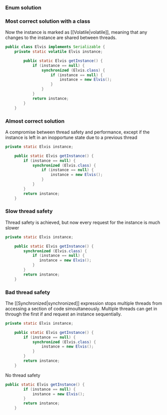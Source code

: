 ### Enum solution


### Most correct solution with a class
Now the instance is marked as [[Volatile|volatile]], meaning that any changes to the instance are shared between threads.
```java
public class Elvis implements Serializable {
	private static volatile Elvis instance;

		public static Elvis getInstance() {
			if (instance == null) {
				synchronized (Elvis.class) {
					if (instance == null) {
						instance = new Elvis();
					}
				}
			}
			return instance;
		}
	}
```

### Almost correct solution
A compromise between thread safety and performance, except if the instance is left in an inopportune state due to a previous thread
```java
private static Elvis instance;

    public static Elvis getInstance() {
        if (instance == null) {
            synchronized (Elvis.class) {
                if (instance == null) {
                    instance = new Elvis();
                }
            }
        }
        return instance;
    }
```

### Slow thread safety
Thread safety is achieved, but now every request for the instance is much slower
```java
private static Elvis instance;

    public static Elvis getInstance() {
	    synchronized (Elvis.class) {
            if (instance == null) {
               instance = new Elvis();   
            }
        }
        return instance;
    }
```

### Bad thread safety
The [[Synchronized|synchronized]] expression stops multiple threads from accessing a section of code simoultaneously.
Multiple threads can get in through the first if and request an instance sequentially.
```java
private static Elvis instance;

    public static Elvis getInstance() {
        if (instance == null) {
            synchronized (Elvis.class) {
                instance = new Elvis();
            }
        }
        return instance;
    }
```

No thread safety
```java
public static Elvis getInstance() {
        if (instance == null) {
            instance = new Elvis();
        }
        return instance;
    }
```